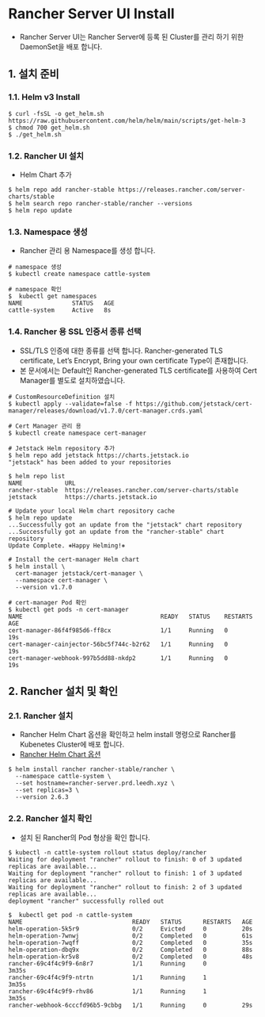 # Rancher Server UI Install 

- Rancher Server UI는 Rancher Server에 등록 된 Cluster를 관리 하기 위한 DaemonSet을 배포 합니다.

## 1. 설치 준비

### 1.1. Helm v3 Install 
```
$ curl -fsSL -o get_helm.sh https://raw.githubusercontent.com/helm/helm/main/scripts/get-helm-3
$ chmod 700 get_helm.sh
$ ./get_helm.sh
```

### 1.2. Rancher UI 설치

- Helm Chart 추가

```
$ helm repo add rancher-stable https://releases.rancher.com/server-charts/stable
$ helm search repo rancher-stable/rancher --versions
$ helm repo update
```

### 1.3. Namespace 생성

- Rancher 관리 용 Namespace를 생성 합니다.

```
# namespace 생성
$ kubectl create namespace cattle-system

# namespace 확인
$  kubectl get namespaces
NAME              STATUS   AGE
cattle-system     Active   8s
```

### 1.4. Rancher 용 SSL 인증서 종류 선택

-   SSL/TLS 인증에 대한 종류를 선택 합니다. Rancher-generated TLS certificate, Let’s Encrypt, Bring your own certificate Type이 존재합니다.
-   본 문서에서는 Default인 Rancher-generated TLS certificate를 사용하여 Cert Manager를 별도로 설치하였습니다.


```
# CustomResourceDefinition 설치
$ kubectl apply --validate=false -f https://github.com/jetstack/cert-manager/releases/download/v1.7.0/cert-manager.crds.yaml

# Cert Manager 관리 용 
$ kubectl create namespace cert-manager

# Jetstack Helm repository 추가
$ helm repo add jetstack https://charts.jetstack.io
"jetstack" has been added to your repositories

$ helm repo list
NAME            URL
rancher-stable  https://releases.rancher.com/server-charts/stable
jetstack        https://charts.jetstack.io

# Update your local Helm chart repository cache
$ helm repo update
...Successfully got an update from the "jetstack" chart repository
...Successfully got an update from the "rancher-stable" chart repository
Update Complete. ⎈Happy Helming!⎈

# Install the cert-manager Helm chart
$ helm install \
  cert-manager jetstack/cert-manager \
  --namespace cert-manager \
  --version v1.7.0

# cert-manager Pod 확인
$ kubectl get pods -n cert-manager
NAME                                       READY   STATUS    RESTARTS   AGE
cert-manager-86f4f985d6-ff8cx              1/1     Running   0          19s
cert-manager-cainjector-56bc5f744c-b2r62   1/1     Running   0          19s
cert-manager-webhook-997b5dd88-nkdp2       1/1     Running   0          19s
```


## 2. Rancher 설치 및 확인

### 2.1. Rancher 설치

-   Rancher Helm Chart 옵션을 확인하고 helm install 명령으로 Rancher를 Kubenetes Cluster에 배포 합니다.
-   [Rancher Helm Chart 옵션](https://rancher.com/docs/rancher/v2.x/en/installation/install-rancher-on-k8s/chart-options/#external-tls-termination)

```
$ helm install rancher rancher-stable/rancher \
  --namespace cattle-system \
  --set hostname=rancher-server.prd.leedh.xyz \
  --set replicas=3 \
  --version 2.6.3
```

### 2.2. Rancher 설치 확인

-   설치 된 Rancher의 Pod 형상을 확인 합니다.

```
$ kubectl -n cattle-system rollout status deploy/rancher
Waiting for deployment "rancher" rollout to finish: 0 of 3 updated replicas are available...
Waiting for deployment "rancher" rollout to finish: 1 of 3 updated replicas are available...
Waiting for deployment "rancher" rollout to finish: 2 of 3 updated replicas are available...
deployment "rancher" successfully rolled out

$  kubectl get pod -n cattle-system
NAME                               READY   STATUS      RESTARTS   AGE
helm-operation-5k5r9               0/2     Evicted     0          20s
helm-operation-7wnwj               0/2     Completed   0          61s
helm-operation-7wqff               0/2     Completed   0          35s
helm-operation-dbq9x               0/2     Completed   0          88s
helm-operation-kr5v8               0/2     Completed   0          48s
rancher-69c4f4c9f9-6n8r7           1/1     Running     0          3m35s
rancher-69c4f4c9f9-ntrtn           1/1     Running     1          3m35s
rancher-69c4f4c9f9-rhv86           1/1     Running     1          3m35s
rancher-webhook-6cccfd96b5-9cbbg   1/1     Running     0          29s
```



